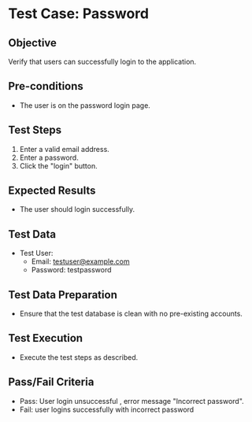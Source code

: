 # Test Case: Password

## Objective
Verify that users can successfully login to the application.

## Pre-conditions
- The user is on the password login page.

## Test Steps
1. Enter a valid email address.
2. Enter a password.
3. Click the "login" button.

## Expected Results
- The user should login successfully.

## Test Data
- Test User:
  - Email: testuser@example.com
  - Password: testpassword

## Test Data Preparation
- Ensure that the test database is clean with no pre-existing accounts.

## Test Execution
- Execute the test steps as described.

## Pass/Fail Criteria
- Pass: User login unsuccessful , error message "Incorrect password".
- Fail: user logins successfully with incorrect password
